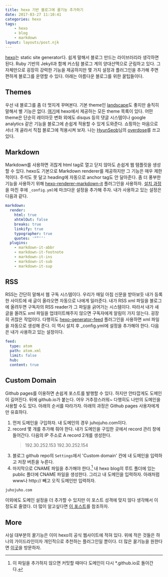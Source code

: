 ```yaml
---
title: hexo 기반 블로그에 꿀기능 추가하기
date: 2017-03-27 11:10:41
categories: hexo
tags: 
    - hexo
    - blog
    - markdown
layout: layouts/post.njk
---
```


[hexo](https://hexo.io)는 static site generator다. 쉽게 말해서 블로그 만드는 라이브러리라 생각하면 된다. Ruby 기반의 Jekyll과 함께 커스텀 블로그 계의 양대산맥으로 군림하고 있다. 그 자체만으로 굉장히 강력한 기능을 제공하지만 몇 가지 설정과 플러그인을 추가해 주면 편하게 블로그를 운영할 수 있다. 아래는 아름다운 블로그를 위한 꿀팁들이다.

## Themes
우선 내 블로그를 좀 더 멋지게 꾸며본다. 기본 theme인 [landscape](https://github.com/hexojs/hexo-theme-landscape)도 좋지만 솔직히 말해서 별 기능은 없다. [여기](https://hexo.io/themes/)에 hexo에서 제공하는 모든 theme 목록이 있다. 어떤 theme은 단순히 레이아웃 변화 외에도 disqus 등의 댓글 시스템이나 google analytics 같은 기능을 블로그에 손쉽게 적용할 수 있게 도와준다. 쇼핑하는 마음으로 서너 개 골라서 직접 블로그에 적용시켜 보자. 나는 [HyunSeob](https://github.com/hyunseob)님의 [overdose](https://github.com/HyunSeob/hexo-theme-overdose)를 쓰고 있다. 

## Markdown
Markdown를 사용하면 귀찮게 html tag로 열고 닫지 않아도 손쉽게 웹 템플릿을 생성할 수 있다. hexo도 기본으로 Markdown renderer를 제공하지만 그 기능은 매우 제한적이다. 주석도 못 달고 heading에 자동으로 anchor tag도 안 달아준다. 좀 더 풍부한 기능을 사용하기 위해 [hexo-renderer-markdown-it](https://github.com/celsomiranda/hexo-renderer-markdown-it) 플러그인을 사용하자. [설치 과정](https://github.com/celsomiranda/hexo-renderer-markdown-it/wiki/Getting-Started)을 마친 후에 `_config.yml`에 마크다운 설정을 추가해 주자. 내가 사용하고 있는 설정은 다음과 같다.

```yml
markdown:
  render:
    html: true
    xhtmlOut: false
    breaks: true
    linkify: true
    typographer: true
    quotes: '“”‘’'
  plugins:
    - markdown-it-abbr
    - markdown-it-footnote
    - markdown-it-ins
    - markdown-it-sub
    - markdown-it-sup
```

## RSS
RSS는 간단히 말해서 웹 구독 시스템이다. 우리가 매일 아침 신문을 받아보듯 내가 등록한 사이트에 새 글이 올라오면 자동으로 나에게 일러준다. 내가 RSS xml 파일을 블로그에 올려두면 구독자의 RSS reader가 그 파일을 긁어가는 시스템이다. 따라서 내가 새 글을 올려도 xml 파일을 업데이트해주지 않으면 구독자에게 알림이 가지 않는다. 굉장히 귀찮은 작업이다. 다행히도 [hexo-generator-feed](https://github.com/hexojs/hexo-generator-feed) 플러그인을 사용하면 xml 파일을 자동으로 생성해 준다. 이 역시 설치 후 _config.yml에 설정을 추가해야 한다. 다음은 내가 사용하고 있는 설정이다.

```yml
feed:
  type: atom
  path: atom.xml
  limit: false
  hub:
  content: true
```

## Custom Domain
Github pages를 이용하면 손쉽게 포스트를 발행할 수 있다. 하지만 안타깝게도 도메인이 길어진다. 뒤에 github.io가 붙는다. 어우 거추장스러워~ 다행히도 나만의 도메인을 사용할 수도 있다. 아래의 순서를 따라가자. 아래의 과정은 Github pages 사용자에게만 유효하다.

1. 먼저 도메인을 구입하자. 내 도메인의 경우 juhojuho.com이다.
2. record 몇 개를 추가해 줘야 한다. 내가 도메인을 구입한 곳에서 record 관리 창에 들어간다. 다음의 IP 주소로 A record 2개를 생성한다. 
    > 192.30.252.153
    > 192.30.252.154
3. 블로그 github repo의 `Settings`에서 'Custom domain' 칸에 내 도메인을 입력하고 저장 버튼을 누른다.
4. 마지막으로 CNAME 파일을 추가해야 한다.[^1] 내 hexo blog의 루트 폴더에 있는 public 폴더에 CNAME 파일을 생성한다. 그리고 내 도메인을 입력하자. 아래처럼 www나 http:// 빼고 오직 도메인만 입력하자.
```
juhojuho.com
```
이외에도 도메인 설정을 더 추가할 수 있지만 이 포스트 성격에 맞지 않다 생각해서 이 정도로 줄였다. 더 많이 알고싶다면 [이 포스트](https://help.github.com/articles/using-a-custom-domain-with-github-pages/)를 참조하자.

## More
사실 대부분의 꿀기능은 이미 hexo의 공식 웹사이트에 적혀 있다. 위에 적은 것들은 하나의 가이드라인이자 개인적으로 추천하는 플러그인일 뿐이다. 더 많은 꿀기능을 원한다면 [이곳](https://hexo.io/plugins/)을 방문하자.


[^1]: 이 파일을 추가하지 않으면 커밋할 때마다 도메인이 다시 *.github.io로 돌아간다.